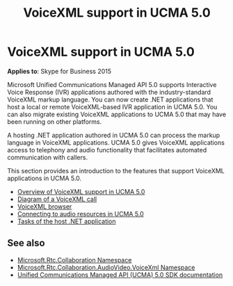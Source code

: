 ﻿---
title: VoiceXML support in UCMA 5.0
TOCTitle: VoiceXML support in UCMA 5.0
ms:assetid: 064392c2-b82a-4d1f-a239-8eabb8fae2c4
ms:mtpsurl: https://msdn.microsoft.com/library/Dn466119(v=office.16)
ms:contentKeyID: 65240062
ms.date: 07/27/2015
mtps_version: v=office.16
---

# VoiceXML support in UCMA 5.0

**Applies to**: Skype for Business 2015

Microsoft Unified Communications Managed API 5.0 supports Interactive Voice Response (IVR) applications authored with the industry-standard VoiceXML markup language. You can now create .NET applications that host a local or remote VoiceXML-based IVR application in UCMA 5.0. You can also migrate existing VoiceXML applications to UCMA 5.0 that may have been running on other platforms.

A hosting .NET application authored in UCMA 5.0 can process the markup language in VoiceXML applications. UCMA 5.0 gives VoiceXML applications access to telephony and audio functionality that facilitates automated communication with callers.

This section provides an introduction to the features that support VoiceXML applications in UCMA 5.0.

- [Overview of VoiceXML support in UCMA 5.0](overview-of-voicexml-support-in-ucma-5-0.md)
- [Diagram of a VoiceXML call](diagram-of-a-voicexml-call.md)
- [VoiceXML browser](voicexml-browser.md)
- [Connecting to audio resources in UCMA 5.0](connecting-to-audio-resources-in-ucma-5-0.md)
- [Tasks of the host .NET application](tasks-of-the-host-net-application.md)

## See also

- [Microsoft.Rtc.Collaboration Namespace](/dotnet/api/microsoft.rtc.collaboration?view=ucma-api-5.0)
- [Microsoft.Rtc.Collaboration.AudioVideo.VoiceXml Namespace](/dotnet/api/Microsoft.Rtc.Collaboration.AudioVideo.VoiceXml?view=ucma-voice)
- [Unified Communications Managed API (UCMA) 5.0 SDK documentation](unified-communications-managed-api-ucma-5-0-sdk-documentation.md)
